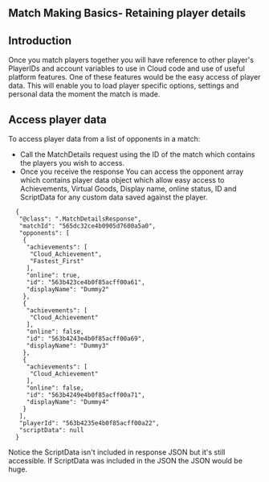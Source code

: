 ## Match Making Basics- Retaining player details

## Introduction

Once you match players together you will have reference to other player's PlayerIDs and account variables to use in Cloud code and use of useful platform features. One of these features would be the easy access of player data. This will enable you to load player specific options, settings and personal data the moment the match is made.  

## Access player data

To access player data from a list of opponents in a match:

  * Call the MatchDetails request using the ID of the match which contains the players you wish to access.
  * Once you receive the response You can access the opponent array which contains player data object which allow easy access to Achievements, Virtual Goods, Display name, online status, ID and ScriptData for any custom data saved against the player.
 

  ```  
    {
     "@class": ".MatchDetailsResponse",
     "matchId": "565dc32ce4b0905d7600a5a0",
     "opponents": [
      {
       "achievements": [
        "Cloud_Achievement",
        "Fastest_First"
       ],
       "online": true,
       "id": "563b423ce4b0f85acff00a61",
       "displayName": "Dummy2"
      },
      {
       "achievements": [
        "Cloud_Achievement"
       ],
       "online": false,
       "id": "563b4243e4b0f85acff00a69",
       "displayName": "Dummy3"
      },
      {
       "achievements": [
        "Cloud_Achievement"
       ],
       "online": false,
       "id": "563b4249e4b0f85acff00a71",
       "displayName": "Dummy4"
      }
     ],
     "playerId": "563b4235e4b0f85acff00a22",
     "scriptData": null
    }
```

Notice the ScriptData isn't included in response JSON but it's still accessible. If ScriptData was included in the JSON the JSON would be huge.
